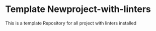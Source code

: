 # Template Newproject-with-linters
This is a template Repository for all project with linters installed
